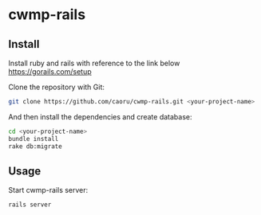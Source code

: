 # cwmp-rails


## Install
Install ruby and rails with reference to the link below
https://gorails.com/setup

Clone the repository with Git:

```bash
git clone https://github.com/caoru/cwmp-rails.git <your-project-name>
```

And then install the dependencies and create database:

```bash
cd <your-project-name>
bundle install
rake db:migrate
```


## Usage
Start cwmp-rails server:

```bash
rails server
```

